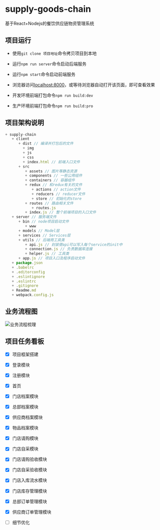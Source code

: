 # supply-goods-chain

  基于React+Nodejs的餐饮供应链物资管理系统

## 项目运行

- 使用`git clone 项目地址`命令拷贝项目到本地
- 运行`npm run server`命令启动后端服务
- 运行`npm start`命令启动前端服务
- 浏览器访问[localhost:8000](localhost:8000)，或等待浏览器自动打开该页面，即可查看效果

- 开发环境前端打包命令`npm run build:dev`
- 生产环境前端打包命令`npm run build:pro`

## 项目架构说明

```js
+ supply-chain
   + client
      + dist // 编译并打包后的文件
        + img
        + js
        + css
        + index.html // 前端入口文件
      + src
         + assets // 图片等静态资源
         + components // 一些公用组件
         + containers // 容器组件
         + redux // 和redux有关的文件
            + actions // action文件
            + reducers // reducer文件
            + store // 初始化的store
         + routes // 路由相关文件
            + routes.js
         + index.js // 整个前端项目的入口文件
   + server // 服务端文件
      + bin // node项目启动文件
         + www
      + models // Model层
      + services // Services层
      + utils // 后端用工具类
         + api.js // 封装使api可以写入每个service的init中
         + connection.js // 负责数据库连接
         + helper.js // 工具类
      + app.js // 项目入口及程序启动文件
   + package.json  
   + .babelrc
   + .editorconfig
   + .eslintignore
   + .eslintrc
   + .gitignore
   + Readme.md
   + webpack.config.js
```

## 业务流程图

![业务流程梳理](http://ww1.sinaimg.cn/large/006gU7ahly1g0huthcix2j30za0qumxr.jpg)

## 项目任务看板

- [x] 项目框架搭建
- [x] 登录模块
- [x] 注册模块
- [x] 首页
- [x] 门店档案模块
- [x] 总部档案模块
- [x] 供应商档案模块
- [x] 物品档案模块
- [x] 门店请购模块
- [x] 门店自采模块
- [x] 门店请购验收模块
- [x] 门店自采验收模块
- [x] 门店入库流水模块
- [x] 门店库存管理模块
- [x] 总部订单管理模块
- [x] 供应商订单管理模块
- [ ] 细节优化

